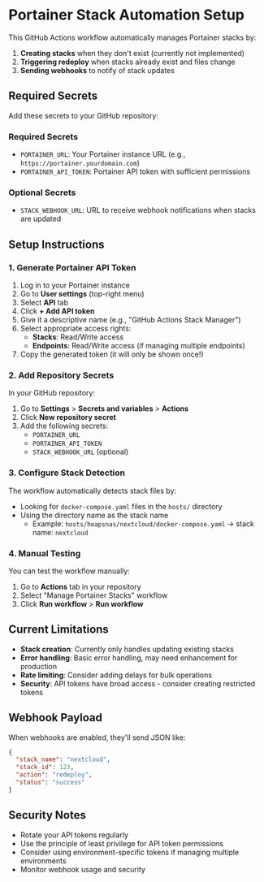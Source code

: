 # Portainer Stack Automation Setup

This GitHub Actions workflow automatically manages Portainer stacks by:
1. **Creating stacks** when they don't exist (currently not implemented)
2. **Triggering redeploy** when stacks already exist and files change
3. **Sending webhooks** to notify of stack updates

## Required Secrets

Add these secrets to your GitHub repository:

### Required Secrets
- `PORTAINER_URL`: Your Portainer instance URL (e.g., `https://portainer.yourdomain.com`)
- `PORTAINER_API_TOKEN`: Portainer API token with sufficient permissions

### Optional Secrets
- `STACK_WEBHOOK_URL`: URL to receive webhook notifications when stacks are updated

## Setup Instructions

### 1. Generate Portainer API Token

1. Log in to your Portainer instance
2. Go to **User settings** (top-right menu)
3. Select **API** tab
4. Click **+ Add API token**
5. Give it a descriptive name (e.g., "GitHub Actions Stack Manager")
6. Select appropriate access rights:
   - **Stacks**: Read/Write access
   - **Endpoints**: Read/Write access (if managing multiple endpoints)
7. Copy the generated token (it will only be shown once!)

### 2. Add Repository Secrets

In your GitHub repository:
1. Go to **Settings** > **Secrets and variables** > **Actions**
2. Click **New repository secret**
3. Add the following secrets:
   - `PORTAINER_URL`
   - `PORTAINER_API_TOKEN`
   - `STACK_WEBHOOK_URL` (optional)

### 3. Configure Stack Detection

The workflow automatically detects stack files by:
- Looking for `docker-compose.yaml` files in the `hosts/` directory
- Using the directory name as the stack name
  - Example: `hosts/heapsnas/nextcloud/docker-compose.yaml` → stack name: `nextcloud`

### 4. Manual Testing

You can test the workflow manually:
1. Go to **Actions** tab in your repository
2. Select "Manage Portainer Stacks" workflow
3. Click **Run workflow** > **Run workflow**

## Current Limitations

- **Stack creation**: Currently only handles updating existing stacks
- **Error handling**: Basic error handling, may need enhancement for production
- **Rate limiting**: Consider adding delays for bulk operations
- **Security**: API tokens have broad access - consider creating restricted tokens

## Webhook Payload

When webhooks are enabled, they'll send JSON like:
```json
{
  "stack_name": "nextcloud",
  "stack_id": 123,
  "action": "redeploy",
  "status": "success"
}
```

## Security Notes

- Rotate your API tokens regularly
- Use the principle of least privilege for API token permissions
- Consider using environment-specific tokens if managing multiple environments
- Monitor webhook usage and security